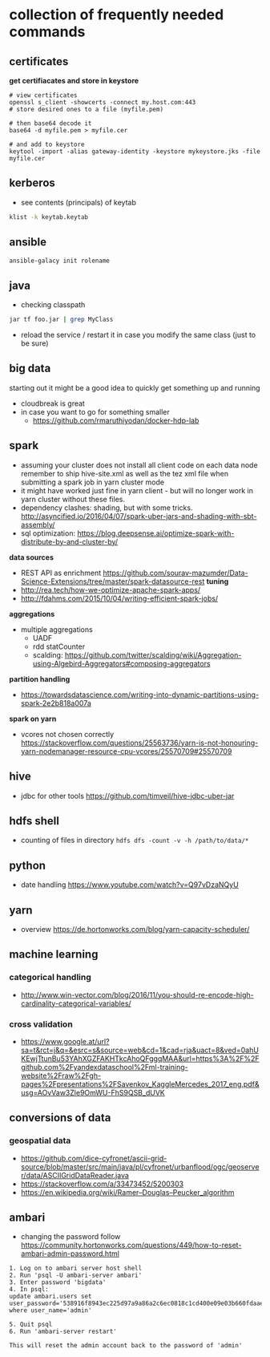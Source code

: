 # collection of frequently needed commands
## certificates
**get certifiacates and store in keystore**
```
# view certificates
openssl s_client -showcerts -connect my.host.com:443
# store desired ones to a file (myfile.pem)

# then base64 decode it
base64 -d myfile.pem > myfile.cer

# and add to keystore
keytool -import -alias gateway-identity -keystore mykeystore.jks -file myfile.cer
```

## kerberos
- see contents (principals) of keytab
```bash
klist -k keytab.keytab
```
## ansible

```bash
ansible-galacy init rolename
```

## java
- checking classpath
```bash
jar tf foo.jar | grep MyClass
```
- reload the service / restart it in case you modify the same class (just to be sure)

## big data
starting out it might be a good idea to quickly get something up and running
- cloudbreak is great
- in case you want to go for something smaller 
  - https://github.com/rmaruthiyodan/docker-hdp-lab
## spark
- assuming your cluster does not install all client code on each data node remember to ship hive-site.xml as well as the tez xml file when submitting a spark job in yarn cluster mode
- it might have worked just fine in yarn client - but will no longer work in yarn cluster without these files.
- dependency clashes: shading, but with some tricks. http://asyncified.io/2016/04/07/spark-uber-jars-and-shading-with-sbt-assembly/
- sql optimization: https://blog.deepsense.ai/optimize-spark-with-distribute-by-and-cluster-by/

**data sources**
- REST API as enrichment https://github.com/sourav-mazumder/Data-Science-Extensions/tree/master/spark-datasource-rest
**tuning**
- http://rea.tech/how-we-optimize-apache-spark-apps/
- http://fdahms.com/2015/10/04/writing-efficient-spark-jobs/


**aggregations**
- multiple aggregations
  - UADF
  - rdd statCounter
  - scalding: https://github.com/twitter/scalding/wiki/Aggregation-using-Algebird-Aggregators#composing-aggregators
  
**partition handling**
- https://towardsdatascience.com/writing-into-dynamic-partitions-using-spark-2e2b818a007a

**spark on yarn**
- vcores not chosen correctly https://stackoverflow.com/questions/25563736/yarn-is-not-honouring-yarn-nodemanager-resource-cpu-vcores/25570709#25570709

## hive 
- jdbc for other tools https://github.com/timveil/hive-jdbc-uber-jar

## hdfs shell

- counting of files in directory `hdfs dfs -count -v -h /path/to/data/*`

## python
- date handling https://www.youtube.com/watch?v=Q97vDzaNQyU


## yarn
- overview https://de.hortonworks.com/blog/yarn-capacity-scheduler/

## machine learning
### categorical handling
- http://www.win-vector.com/blog/2016/11/you-should-re-encode-high-cardinality-categorical-variables/

### cross validation
- https://www.google.at/url?sa=t&rct=j&q=&esrc=s&source=web&cd=1&cad=rja&uact=8&ved=0ahUKEwjTtunBu53YAhXGZFAKHTkcAhoQFggqMAA&url=https%3A%2F%2Fgithub.com%2Fyandexdataschool%2Fml-training-website%2Fraw%2Fgh-pages%2Fpresentations%2FSavenkov_KaggleMercedes_2017_eng.pdf&usg=AOvVaw3Zle9OmWU-FhS9QSB_dUVK

## conversions of data

### geospatial data
- https://github.com/dice-cyfronet/ascii-grid-source/blob/master/src/main/java/pl/cyfronet/urbanflood/ogc/geoserver/data/ASCIIGridDataReader.java
- https://stackoverflow.com/a/33473452/5200303
- https://en.wikipedia.org/wiki/Ramer–Douglas–Peucker_algorithm

## ambari
- changing the password follow https://community.hortonworks.com/questions/449/how-to-reset-ambari-admin-password.html
```
1. Log on to ambari server host shell
2. Run 'psql -U ambari-server ambari'
3. Enter password 'bigdata'
4. In psql:
update ambari.users set user_password='538916f8943ec225d97a9a86a2c6ec0818c1cd400e09e03b660fdaaec4af29ddbb6f2b1033b81b00' where user_name='admin'

5. Quit psql
6. Run 'ambari-server restart'

This will reset the admin account back to the password of 'admin'
```

